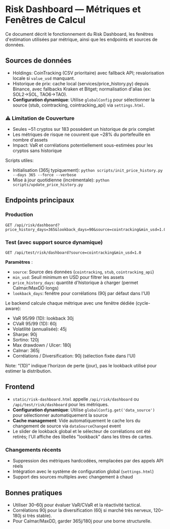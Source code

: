 # Risk Dashboard — Métriques et Fenêtres de Calcul

Ce document décrit le fonctionnement du Risk Dashboard, les fenêtres d'estimation utilisées par métrique, ainsi que les endpoints et sources de données.

## Sources de données
- Holdings: CoinTracking (CSV prioritaire) avec fallback API; revalorisation locale si `value_usd` manquant.
- Historique de prix: cache local (services/price_history.py) depuis Binance, avec fallbacks Kraken et Bitget; normalisation d'alias (ex: SOL2→SOL, TAO6→TAO).
- **Configuration dynamique**: Utilise `globalConfig` pour sélectionner la source (stub, cointracking, cointracking_api) via `settings.html`.

### ⚠️ Limitation de Couverture
- Seules ~51 cryptos sur 183 possèdent un historique de prix complet
- Les métriques de risque ne couvrent que ~28% du portefeuille en nombre d'assets
- Impact: VaR et corrélations potentiellement sous-estimées pour les cryptos sans historique

Scripts utiles:
- Initialisation (365j typiquement): `python scripts/init_price_history.py --days 365 --force --verbose`
- Mise à jour quotidienne (incrémentale): `python scripts/update_price_history.py`

## Endpoints principaux

### Production
```
GET /api/risk/dashboard?price_history_days=365&lookback_days=90&source=cointracking&min_usd=1.0
```

### Test (avec support source dynamique)
```
GET /api/test/risk/dashboard?source=cointracking&min_usd=1.0
```

**Paramètres** :
- `source`: Source des données (`cointracking`, `stub`, `cointracking_api`)
- `min_usd`: Seuil minimum en USD pour filtrer les assets
- `price_history_days`: quantité d'historique à charger (permet Calmar/MaxDD longs)
- `lookback_days`: fenêtre pour corrélations (90j par défaut dans l'UI)

Le backend calcule chaque métrique avec une fenêtre dédiée (cycle-aware):

- VaR 95/99 (1D): lookback 30j
- CVaR 95/99 (1D): 60j
- Volatilité (annualisée): 45j
- Sharpe: 90j
- Sortino: 120j
- Max drawdown / Ulcer: 180j
- Calmar: 365j
- Corrélations / Diversification: 90j (sélection fixée dans l’UI)

Note: “(1D)” indique l’horizon de perte (jour), pas le lookback utilisé pour estimer la distribution.

## Frontend
- `static/risk-dashboard.html` appelle `/api/risk/dashboard` ou `/api/test/risk/dashboard` pour les métriques.
- **Configuration dynamique**: Utilise `globalConfig.get('data_source')` pour sélectionner automatiquement la source
- **Cache management**: Vide automatiquement le cache lors du changement de source via `dataSourceChanged` event
- Le slider de lookback global et le sélecteur de corrélations ont été retirés; l'UI affiche des libellés "lookback" dans les titres de cartes.

### Changements récents
- Suppression des métriques hardcodées, remplacées par des appels API réels
- Intégration avec le système de configuration global (`settings.html`)
- Support des sources multiples avec changement à chaud

## Bonnes pratiques
- Utiliser 30–60j pour évaluer VaR/CVaR et la réactivité tactical.
- Corrélations 90j pour la diversification (60j si marché très nerveux, 120–180j si très stable).
- Pour Calmar/MaxDD, garder 365j/180j pour une borne structurelle.

